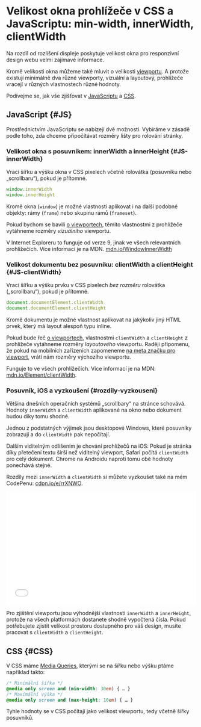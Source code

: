 # Velikost okna prohlížeče v CSS a JavaScriptu: min-width, innerWidth, clientWidth

Na rozdíl od rozlišení displeje poskytuje velikost okna pro responzivní design webu velmi zajímavé informace.

Kromě velikosti okna můžeme také mluvit o velikosti [viewportu](viewport.md). A protože existují minimálně dva různé viewporty, vizuální a layoutový, prohlížeče vracejí v různých vlastnostech různé hodnoty.

<!-- AdSnippet -->

<div class="web-only" markdown="1">

Podívejme se, jak vše zjišťovat v [JavaScriptu](#JS) a [CSS](#CSS).

</div>

## JavaScript {#JS}

Prostřednictvím JavaScriptu se nabízejí dvě možnosti. Vybíráme v zásadě podle toho, zda chceme připočítávat rozměry lišty pro rolování stránky.

### Velikost okna s posuvníkem: innerWidth a innerHeight {#JS-innerWidth}

Vrací šířku a výšku okna v CSS pixelech včetně rolovátka (posuvníku nebo „scrollbaru“), pokud je přítomné.

```js
window.innerWidth
window.innerHeight
```

Kromě okna (`window`) je možné vlastnosti aplikovat i na další podobné objekty: rámy (`frame`) nebo skupinu rámů (`frameset`).

Pokud bychom se bavili [o viewportech](viewport.md), těmito vlastnostmi z prohlížeče vytáhneme rozměry *vizuálního* viewportu.

V Internet Exploreru to funguje od verze 9, jinak ve všech relevantních prohlížečích. Více informací je na MDN. [mdn.io/WindowInnerWidth](https://developer.mozilla.org/en-US/docs/Web/API/Window/innerWidth)

### Velikost dokumentu bez posuvníku: clientWidth a clientHeight {#JS-clientWidth}

<!-- AdSnippet -->

Vrací šířku a výšku prvku v CSS pixelech *bez rozměru* rolovátka („scrollbaru“), pokud je přítomné.

```js
document.documentElement.clientWidth
document.documentElement.clientHeight
```

Kromě dokumentu je možné vlastnost aplikovat na jakýkoliv jiný HTML prvek, který má layout alespoň typu inline.

Pokud bude řeč [o viewportech](viewport.md), vlastnostmi `clientWidth` a `clientHeight` z prohlížeče vytáhneme rozměry *layoutového* viewportu. Raději připomenu, že pokud na mobilních zařízeních zapomeneme [na meta značku pro viewport](viewport-meta.md), vrátí nám rozměry výchozího viewportu.

Funguje to ve všech prohlížečích. Více informací je na MDN: [mdn.io/Element/clientWidth](https://developer.mozilla.org/en-US/docs/Web/API/Element/clientWidth).

### Posuvník, iOS a vyzkoušení {#rozdily-vyzkouseni}

Většina dnešních operačních systémů „scrollbary“ na stránce schovává. Hodnoty `innerWidth` a `clientWidth` aplikované na okno nebo dokument budou díky tomu shodné. 

Jednou z podstatných výjimek jsou desktopové Windows, které posuvníky zobrazují a do `clientWidth` pak nepočítají.

Dalším viditelným odlišením je chování prohlížečů na iOS: Pokud je stránka díky přetečení textu širší než viditelný viewport, Safari počítá `clientWidth` pro celý dokument. Chrome na Androidu naproti tomu obě hodnoty ponechává stejné.

Rozdíly mezi `innerWidth` a `clientWidth` si můžete vyzkoušet také na mém CodePenu: [cdpn.io/e/rrXNWO](https://codepen.io/machal/pen/rrXNWO/).

<iframe class="web-only" height='300' scrolling='no' title='JavaScript: innerWidth vs. clientWidth' src='//codepen.io/machal/embed/rrXNWO/?height=300&theme-id=502&default-tab=result&embed-version=2' frameborder='no' allowtransparency='true' allowfullscreen='true' style='width: 100%;'>See the Pen <a href='https://codepen.io/machal/pen/rrXNWO/'>JavaScript: innerWidth vs. clientWidth</a> by Martin Michálek (<a href='https://codepen.io/machal'>@machal</a>) on <a href='https://codepen.io'>CodePen</a>.
</iframe>

Pro zjištění viewportu jsou výhodnější vlastnosti `innerWidth` a `innerHeight`, protože na všech platformách dostanete shodně vypočtená čísla. Pokud potřebujete zjistit velikost prostoru dostupného pro váš design, musíte pracovat s `clientWidth` a `clientHeight`.

## CSS {#CSS}

V CSS máme [Media Queries](css3-media-queries.md), kterými se na šířku nebo výšku ptáme například takto:

```css
/* Minimální šířka */
@media only screen and (min-width: 30em) { … }
/* Maximální výška */
@media only screen and (max-height: 10em) { … }
```

Tyhle hodnoty se v CSS počítají jako velikost viewportu, tedy včetně šířky posuvníků.

<!-- AdSnippet -->
